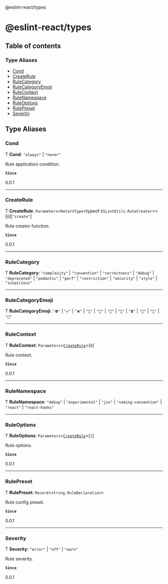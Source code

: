 @eslint-react/types

# @eslint-react/types

## Table of contents

### Type Aliases

- [Cond](README.md#cond)
- [CreateRule](README.md#createrule)
- [RuleCategory](README.md#rulecategory)
- [RuleCategoryEmoji](README.md#rulecategoryemoji)
- [RuleContext](README.md#rulecontext)
- [RuleNamespace](README.md#rulenamespace)
- [RuleOptions](README.md#ruleoptions)
- [RulePreset](README.md#rulepreset)
- [Severity](README.md#severity)

## Type Aliases

### Cond

Ƭ **Cond**: ``"always"`` \| ``"never"``

Rule application condition.

**`Since`**

0.0.1

___

### CreateRule

Ƭ **CreateRule**: `Parameters`\<`ReturnType`\<typeof `ESLintUtils.RuleCreator`\>\>[``0``][``"create"``]

Rule creator function.

**`Since`**

0.0.1

___

### RuleCategory

Ƭ **RuleCategory**: ``"complexity"`` \| ``"convention"`` \| ``"correctness"`` \| ``"debug"`` \| ``"deprecated"`` \| ``"pedantic"`` \| ``"perf"`` \| ``"restriction"`` \| ``"security"`` \| ``"style"`` \| ``"suspicious"``

___

### RuleCategoryEmoji

Ƭ **RuleCategoryEmoji**: ``"⛔"`` \| ``"✔️"`` \| ``"❌"`` \| ``"🎨"`` \| ``"🐞"`` \| ``"👀"`` \| ``"📖"`` \| ``"🔒"`` \| ``"🚀"`` \| ``"🤔"`` \| ``"🤯"``

___

### RuleContext

Ƭ **RuleContext**: `Parameters`\<[`CreateRule`](README.md#createrule)\>[``0``]

Rule context.

**`Since`**

0.0.1

___

### RuleNamespace

Ƭ **RuleNamespace**: ``"debug"`` \| ``"experimental"`` \| ``"jsx"`` \| ``"naming-convention"`` \| ``"react"`` \| ``"react-hooks"``

___

### RuleOptions

Ƭ **RuleOptions**: `Parameters`\<[`CreateRule`](README.md#createrule)\>[``1``]

Rule options.

**`Since`**

0.0.1

___

### RulePreset

Ƭ **RulePreset**: `Record`\<`string`, `RuleDeclaration`\>

Rule config preset.

**`Since`**

0.0.1

___

### Severity

Ƭ **Severity**: ``"error"`` \| ``"off"`` \| ``"warn"``

Rule severity.

**`Since`**

0.0.1
